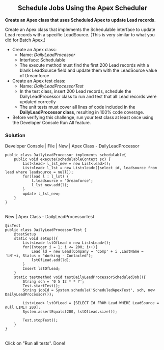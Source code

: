 <h2 align=center>Schedule Jobs Using the Apex Scheduler</h2>

<b>Create an Apex class that uses Scheduled Apex to update Lead records.</b><br>

Create an Apex class that implements the Schedulable interface to update Lead records with a specific LeadSource. (This is very similar to what you did for Batch Apex.)
* Create an Apex class:
  * Name: *DailyLeadProcessor*
  * Interface: Schedulable
  * The execute method must find the first 200 Lead records with a blank LeadSource field and update them with the LeadSource value of Dreamforce
* Create an Apex test class:
  * Name: *DailyLeadProcessorTest*
  * In the test class, insert 200 Lead records, schedule the DailyLeadProcessor class to run and test that all Lead records were updated correctly
  * The unit tests must cover all lines of code included in the **DailyLeadProcessor class**, resulting in 100% code coverage.
* Before verifying this challenge, run your test class at least once using the Developer Console Run All feature.

<h3>Solution</h3>

Developer Console | File | New | Apex Class - DailyLeadProcessor <br>

```
public class DailyLeadProcessor implements schedulable{
    public void execute(schedulableContext sc) {
        List<lead> l_lst_new = new List<lead>();
        List<lead> l_lst = new List<lead>([select id, leadsource from lead where leadsource = null]);
        for(lead l : l_lst) {
            l.leadsource = 'Dreamforce';
            l_lst_new.add(l);
        }
        update l_lst_new;
    }
}
```

<br> New | Apex Class - DailyLeadProcessorTest <br>

```
@isTest
public class DailyLeadProcessorTest {
    @testSetup
    static void setup(){
        List<Lead> lstOfLead = new List<Lead>();
        for(Integer i = 1; i <= 200; i++){
            Lead ld = new Lead(Company = 'Comp' + i ,LastName = 'LN'+i, Status = 'Working - Contacted');
            lstOfLead.add(ld);
        }
        Insert lstOfLead;
    }
    static testmethod void testDailyLeadProcessorScheduledJob(){
        String sch = '0 5 12 * * ?';
        Test.startTest();
        String jobId = System.schedule('ScheduledApexTest', sch, new DailyLeadProcessor());
        
        List<Lead> lstOfLead = [SELECT Id FROM Lead WHERE LeadSource = null LIMIT 200];
        System.assertEquals(200, lstOfLead.size());

        Test.stopTest();
    }
}
```

<br> Click on "Run all tests". Done! <br>
